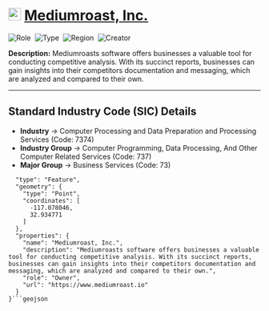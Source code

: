 
# <img src="https://www.mediumroast.io/favicon.png" alt="Mediumroast, Inc. Logo" height="25px" title="Mediumroast, Inc." />  [Mediumroast, Inc.](https://www.mediumroast.io) 


![Role](https://img.shields.io/badge/Role-Owner-blue?style=for-the-badge)&nbsp;&nbsp;![Type](https://img.shields.io/badge/Type-Private-blue?style=for-the-badge)&nbsp;&nbsp;![Region](https://img.shields.io/badge/Region-AMER-blue?style=for-the-badge)&nbsp;&nbsp;![Creator](https://img.shields.io/badge/Creator-Michael%20Hay-blue?style=for-the-badge)

**Description:** Mediumroasts software offers businesses a valuable tool for conducting competitive analysis. With its succinct reports, businesses can gain insights into their competitors documentation and messaging, which are analyzed and compared to their own.

---


## Standard Industry Code (SIC) Details

* **Industry** &#8594; Computer Processing and Data Preparation and Processing Services (Code: 7374)
* **Industry Group** &#8594; Computer Programming, Data Processing, And Other Computer Related Services (Code: 737)
* **Major Group** &#8594; Business Services (Code: 73)

```geojson{
  "type": "Feature",
  "geometry": {
    "type": "Point",
    "coordinates": [
      -117.078046,
      32.934771
    ]
  },
  "properties": {
    "name": "Mediumroast, Inc.",
    "description": "Mediumroasts software offers businesses a valuable tool for conducting competitive analysis. With its succinct reports, businesses can gain insights into their competitors documentation and messaging, which are analyzed and compared to their own.",
    "role": "Owner",
    "url": "https://www.mediumroast.io"
  }
}```geojson